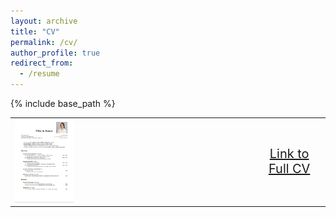 ```yaml
---
layout: archive
title: "CV"
permalink: /cv/
author_profile: true
redirect_from:
  - /resume
---
```


{% include base_path %}


<table style="border-collapse: collapse; border: none;" border="0">
<tr>
<td style="border: none;">

<img src="/files/cv.png" alt="LEX" style="width: 25.00%; height: auto;"> 

</td>
<td style="border: none; text-align: center; font-size: 20px;">

<a href="CV_Ranum_Public.pdf" target="_blank">Link to Full CV</a>

</td>
</tr>
</table>